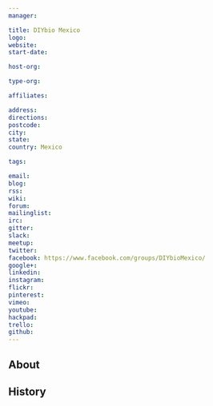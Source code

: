 ```yaml
---
manager:

title: DIYbio Mexico
logo:
website:
start-date:

host-org:

type-org:

affiliates:

address:
directions:
postcode:
city:
state:
country: Mexico

tags:

email:
blog:
rss:
wiki:
forum:
mailinglist:
irc:
gitter:
slack:
meetup:
twitter:
facebook: https://www.facebook.com/groups/DIYbioMexico/
google+:
linkedin:
instagram:
flickr:
pinterest:
vimeo:
youtube:
hackpad:
trello:
github:
---
```


## About

## History
